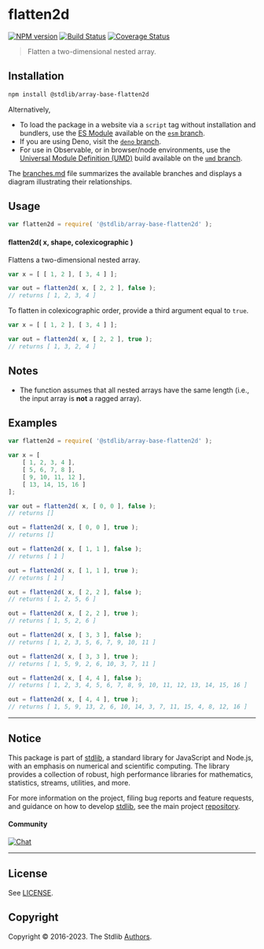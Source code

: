 <!--

@license Apache-2.0

Copyright (c) 2023 The Stdlib Authors.

Licensed under the Apache License, Version 2.0 (the "License");
you may not use this file except in compliance with the License.
You may obtain a copy of the License at

   http://www.apache.org/licenses/LICENSE-2.0

Unless required by applicable law or agreed to in writing, software
distributed under the License is distributed on an "AS IS" BASIS,
WITHOUT WARRANTIES OR CONDITIONS OF ANY KIND, either express or implied.
See the License for the specific language governing permissions and
limitations under the License.

-->

# flatten2d

[![NPM version][npm-image]][npm-url] [![Build Status][test-image]][test-url] [![Coverage Status][coverage-image]][coverage-url] <!-- [![dependencies][dependencies-image]][dependencies-url] -->

> Flatten a two-dimensional nested array.

<section class="installation">

## Installation

```bash
npm install @stdlib/array-base-flatten2d
```

Alternatively,

-   To load the package in a website via a `script` tag without installation and bundlers, use the [ES Module][es-module] available on the [`esm` branch][esm-url].
-   If you are using Deno, visit the [`deno` branch][deno-url].
-   For use in Observable, or in browser/node environments, use the [Universal Module Definition (UMD)][umd] build available on the [`umd` branch][umd-url].

The [branches.md][branches-url] file summarizes the available branches and displays a diagram illustrating their relationships.

</section>

<section class="usage">

## Usage

```javascript
var flatten2d = require( '@stdlib/array-base-flatten2d' );
```

#### flatten2d( x, shape, colexicographic )

Flattens a two-dimensional nested array.

```javascript
var x = [ [ 1, 2 ], [ 3, 4 ] ];

var out = flatten2d( x, [ 2, 2 ], false );
// returns [ 1, 2, 3, 4 ]
```

To flatten in colexicographic order, provide a third argument equal to `true`.

```javascript
var x = [ [ 1, 2 ], [ 3, 4 ] ];

var out = flatten2d( x, [ 2, 2 ], true );
// returns [ 1, 3, 2, 4 ]
```

</section>

<!-- /.usage -->

<section class="notes">

## Notes

-   The function assumes that all nested arrays have the same length (i.e., the input array is **not** a ragged array).

</section>

<!-- /.notes -->

<section class="examples">

## Examples

<!-- eslint no-undef: "error" -->

```javascript
var flatten2d = require( '@stdlib/array-base-flatten2d' );

var x = [
    [ 1, 2, 3, 4 ],
    [ 5, 6, 7, 8 ],
    [ 9, 10, 11, 12 ],
    [ 13, 14, 15, 16 ]
];

var out = flatten2d( x, [ 0, 0 ], false );
// returns []

out = flatten2d( x, [ 0, 0 ], true );
// returns []

out = flatten2d( x, [ 1, 1 ], false );
// returns [ 1 ]

out = flatten2d( x, [ 1, 1 ], true );
// returns [ 1 ]

out = flatten2d( x, [ 2, 2 ], false );
// returns [ 1, 2, 5, 6 ]

out = flatten2d( x, [ 2, 2 ], true );
// returns [ 1, 5, 2, 6 ]

out = flatten2d( x, [ 3, 3 ], false );
// returns [ 1, 2, 3, 5, 6, 7, 9, 10, 11 ]

out = flatten2d( x, [ 3, 3 ], true );
// returns [ 1, 5, 9, 2, 6, 10, 3, 7, 11 ]

out = flatten2d( x, [ 4, 4 ], false );
// returns [ 1, 2, 3, 4, 5, 6, 7, 8, 9, 10, 11, 12, 13, 14, 15, 16 ]

out = flatten2d( x, [ 4, 4 ], true );
// returns [ 1, 5, 9, 13, 2, 6, 10, 14, 3, 7, 11, 15, 4, 8, 12, 16 ]
```

</section>

<!-- /.examples -->

<!-- Section for related `stdlib` packages. Do not manually edit this section, as it is automatically populated. -->

<section class="related">

</section>

<!-- /.related -->

<!-- Section for all links. Make sure to keep an empty line after the `section` element and another before the `/section` close. -->


<section class="main-repo" >

* * *

## Notice

This package is part of [stdlib][stdlib], a standard library for JavaScript and Node.js, with an emphasis on numerical and scientific computing. The library provides a collection of robust, high performance libraries for mathematics, statistics, streams, utilities, and more.

For more information on the project, filing bug reports and feature requests, and guidance on how to develop [stdlib][stdlib], see the main project [repository][stdlib].

#### Community

[![Chat][chat-image]][chat-url]

---

## License

See [LICENSE][stdlib-license].


## Copyright

Copyright &copy; 2016-2023. The Stdlib [Authors][stdlib-authors].

</section>

<!-- /.stdlib -->

<!-- Section for all links. Make sure to keep an empty line after the `section` element and another before the `/section` close. -->

<section class="links">

[npm-image]: http://img.shields.io/npm/v/@stdlib/array-base-flatten2d.svg
[npm-url]: https://npmjs.org/package/@stdlib/array-base-flatten2d

[test-image]: https://github.com/stdlib-js/array-base-flatten2d/actions/workflows/test.yml/badge.svg?branch=main
[test-url]: https://github.com/stdlib-js/array-base-flatten2d/actions/workflows/test.yml?query=branch:main

[coverage-image]: https://img.shields.io/codecov/c/github/stdlib-js/array-base-flatten2d/main.svg
[coverage-url]: https://codecov.io/github/stdlib-js/array-base-flatten2d?branch=main

<!--

[dependencies-image]: https://img.shields.io/david/stdlib-js/array-base-flatten2d.svg
[dependencies-url]: https://david-dm.org/stdlib-js/array-base-flatten2d/main

-->

[chat-image]: https://img.shields.io/gitter/room/stdlib-js/stdlib.svg
[chat-url]: https://app.gitter.im/#/room/#stdlib-js_stdlib:gitter.im

[stdlib]: https://github.com/stdlib-js/stdlib

[stdlib-authors]: https://github.com/stdlib-js/stdlib/graphs/contributors

[umd]: https://github.com/umdjs/umd
[es-module]: https://developer.mozilla.org/en-US/docs/Web/JavaScript/Guide/Modules

[deno-url]: https://github.com/stdlib-js/array-base-flatten2d/tree/deno
[umd-url]: https://github.com/stdlib-js/array-base-flatten2d/tree/umd
[esm-url]: https://github.com/stdlib-js/array-base-flatten2d/tree/esm
[branches-url]: https://github.com/stdlib-js/array-base-flatten2d/blob/main/branches.md

[stdlib-license]: https://raw.githubusercontent.com/stdlib-js/array-base-flatten2d/main/LICENSE

</section>

<!-- /.links -->
